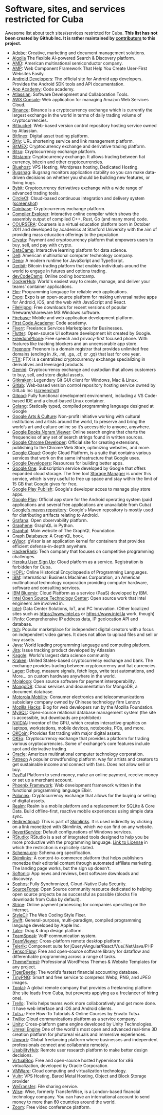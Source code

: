 # Software, sites, and services restricted for Cuba

Awesome list about tech sites/services restricted for Cuba. **This list has not been created by Github Inc. It is rather maintained by [contributors](https://github.com/cuban-opensourcers/cuban-restricted/graphs/contributors) to this project.**

* [Adobe](https://www.adobe.com/): Creative, marketing and document management solutions.
* [Algolia](https://www.algolia.com/) The flexible AI-powered Search & Discovery platform.
* [AMD](https://www.amd.com): American multinational semiconductor company.
* [AMP](https://amp.dev/): Web Component Framework That Help You Create User-First Websites Easily.
* [Android Developers](https://developer.android.com): The official site for Android app developers. Provides the Android SDK tools and API documentation.
* [App Academy](https://www.appacademy.io/): Code academy.
* [Atlassian](https://www.atlassian.com/): Software Development and Collaboration Tools.
* [AWS Console](https://console.aws.amazon.com/): Web application for managing Amazon Web Services Cloud.
* [Binance](https://www.binance.com/): Binance is a cryptocurrency exchange which is currently the largest exchange in the world in terms of daily trading volume of cryptocurrencies.
* [Bitbucket](https://bitbucket.org/): Web-based version control repository hosting service owned by Atlassian.
* [Bitfinex](https://www.bitfinex.com): Digital asset trading platform.
* [Bitly](https://bit.ly/): URL shortening service and link management platform.
* [BitMEX](https://www.bitmex.com/): Cryptocurrency exchange and derivative trading platform.
* [Bitso](https://bitso.com): Cryptocurrency exchange platform.
* [Bitstamp](https://www.bitstamp.net): Cryptocurrency exchange. It allows trading between fiat currency, bitcoin and other cryptocurrencies.
* [Bluehost](https://bluehost.com/): VPS Hosting, Wordpress hosting, Dedicated Hosting.
* [Bugsnag](https://app.bugsnag.com/): Bugsnag monitors application stability so you can make data-driven decisions on whether you should be building new features, or fixing bugs.
* [Bybit](https://www.bybit.com): Cryptocurrency derivatives exchange with a wide range of advanced trading tools.
* [CircleCI](https://circleci.com/): Cloud-based continuous integration and delivery system ([screenshot](CircleCI.md))
* [Coinbase](https://www.coinbase.com): Cryptocurrency exchange platform.
* [Compiler Explorer](https://godbolt.org): Interactive online compiler which shows the assembly output of compiled C++, Rust, Go (and many more) code.
* [COURSERA](https://es.coursera.org): Coursera is a virtual education platform born in October 2011 and developed by academics at Stanford University with the aim of providing mass education offerings to the population. 
* [Crypto](https://crypto.com): Payment and cryptocurrency platform that empowers users to buy, sell, and pay with crypto.
* [DataCamp](https://www.datacamp.com/): Interactive learning platform for data science.
* [Dell](https://dell.com): American multinational computer technology company.
* [Deno](https://deno.land): A modern runtime for JavaScript and TypeScript.
* [Deribit](https://www.deribit.com): Bitcoin trading platform that enables individuals around the world to engage in futures and options trading.
* [devCodeCamp](https://devcodecamp.com/): Online coding bootcamp.
* [DockerHub](https://hub.docker.com): World's easiest way to create, manage, and deliver your teams' container applications.
* [Elm](http://elm-lang.org): Programming language for reliable web applications.
* [Expo](https://expo.io/): Expo is an open-source platform for making universal native apps for Android, iOS, and the web with JavaScript and React.
* [FileHippo](https://www.filehippo.com): Free downloads for recent versions of popular freeware/shareware MS Windows software.
* [Firebase](https://firebase.google.com): Mobile and web application development platform.
* [First Code Academy](https://www.firstcodeacademy.com/): Code academy.
* [Fiverr](https://fiverr.com): Freelance Services Marketplace for Businesses.
* [Flutter](https://flutter.dev): Open-source UI software development kit created by Google.
* [FreedomPhone](https://www.freedomphone.com): Free speech and privacy-first focused phone. With features like tracking blockers and an uncensorable app store.
* [Freenom](https://www.freenom.com/): Freenom is a domain registrar that provides unlimited free domains (ending in .tk, .ml, .ga, .cf, or .gq) that last for one year.
* [FTX](https://ftx.com/): FTX is a centralized cryptocurrency exchange specializing in derivatives and leveraged products.
* [Gemini](https://www.gemini.com): Cryptocurrency exchange and custodian that allows customers to buy, sell, and store digital assets.
* [Gitkraken](https://www.gitkraken.com): Legendary Git GUI client for Windows, Mac & Linux.
* [Gitlab](https://gitlab.com): Web-based version control repository hosting service owned by GitLab Inc ([screenshot](GitLab.md))
* [Gitpod](https://www.gitpod.io/): Fully functional development environment, including a VS Code-based IDE and a cloud-based Linux container.
* [Golang](https://golang.org/): Statically typed, compiled programming language designed at Google
* [Google Arts & Culture](https://artsandculture.google.com/): Non-profit initiative working with cultural institutions and artists around the world, to preserve and bring the world’s art and culture online so it’s accessible to anyone, anywhere.
* [Google Books Ngram Viewer](https://books.google.com/ngrams): Online search engine that charts the frequencies of any set of search strings found in written sources.
* [Google Chrome Developer](https://developer.chrome.com/): Official site for creating extensions, publishing to the Chrome Web Store, optimizing websites, and more.
* [Google Cloud](https://cloud.google.com/): Google Cloud Platform, is a suite that contains various services that work on the same infrastructure that Google uses.
* [Google Developers](https://developers.google.com): Resources for building better apps.
* [Google One](https://one.google.com): Subscription service developed by Google that offers expanded cloud storage. The free tool [Storage Manager](https://one.google.com/storage/management) is under this service, which is very useful to free up space and stay within the limit of 15 GB that Google gives for free.
* [Google Play Publish](https://play.google.com/apps/publish): Google's developer acces to manage play store apps.
* [Google Play](https://play.google.com): Official app store for the Android operating system (paid applications and several free applications are unavailable from Cuba)
* [Google's maven repository](https://dl.google.com/dl/android/maven2/): Google's Maven repository is mostly used for distributing artifacts relating to Android.
* [Grafana](https://grafana.com): Open observability platform.
* [Graphene](http://graphene-python.org): GraphQL in Python.
* [Graphql](https://graphql.org): Main website of The GraphQL Foundation.
* [Graph Databases](https://graphdatabases.com): A GraphQL book.
* [gVisor](https://gvisor.dev/): gVisor is an application kernel for containers that provides efficient defense-in-depth anywhere.
* [HackerRank](https://www.hackerrank.com/): Tech company that focuses on competitive programming challenges.
* [Heroku User Sign Up](https://signup.heroku.com/): Cloud platform as a service. Registration is forbidden for Cuba.
* [HOPL](https://hopl.info): Online Historical Encyclopaedia of Programming Languages.
* [IBM](https://www.ibm.com/): International Business Machines Corporation, an American multinational technology corporation providing computer hardware, software and consulting services.
* [IBM Bluemix](http://bluemix.net/): Cloud Platform as a service (PaaS) developed by IBM.
* [Intel Open Source Technology Center](https://01.org/): Open source work that Intel engineers are involved in.
* [Intel](https://www.intel.com): Data Center Solutions, IoT, and PC Innovation. (Other localized sites such as https://www.intel.es or https://www.intel.la work, though)
* [IPinfo](https://ipinfo.io/): Comprehensive IP address data, IP geolocation API and database.
* [Itch](https://itch.io/): Popular marketplace for independent digital creators with a focus on independent video games. It does not allow to upload files and sell or buy assets.
* [Java](https://www.java.com/download/): World leading programming language and computing platform.
* [Jira](https://jira.atlassian.com/): Issue tracking product developed by Atlassian
* [Kaggle](https://www.kaggle.com/): World's largest data science community
* [Kraken](https://www.kraken.com): United States-based cryptocurrency exchange and bank. The exchange provides trading between cryptocurrency and fiat currencies.
* [Lager](https://www.lagerdata.com/): Debug, measure signals, fetch logs, write test automations, and More... on custom hardware anywhere in the world.
* [Mojaloop](https://mojaloop.io/): Open source software for payment interoperability.
* [MongoDB](https://www.mongodb.com): Cloud services and documentation for MongoDB, a document database.
* [Motorola Mobility](https://www.motorola.com): Consumer electronics and telecommunications subsidiary company owned by Chinese technology firm Lenovo
* [Mozilla Hacks](https://hacks.mozilla.org/): Blog for web developers run by the Mozilla Foundation.
* [MySQL](https://www.mysql.com): Open-source relational database management system (the site is accessible, but downloads are prohibited)
* [NVIDIA](http://www.nvidia.com): Inventor of the GPU, which creates interactive graphics on laptops, workstations, mobile devices, notebooks, PCs, and more.
* [OKCoin](https://www.okcoin.com/): Provides fiat trading with major digital assets.
* [OKEx](https://www.okex.com/): Cryptocurrency exchange that provides a platform for trading various cryptocurrencies. Some of exchange's core features include spot and derivative trading.
* [Oracle](https://oracle.com): American multinational computer technology corporation.
* [Patreon](https://www.patreon.com/) A popular crowdfunding platform: way for artists and creators to get sustainable income and connect with fans. Does not allow sell or buy.
* [PayPal](https://www.paypal.com/) Platform to send money, make an online payment, receive money or set up a merchant account.
* [Phoenix Framework](https://www.phoenixframework.org): Web development framework written in the functional programming language Elixir.
* [Poloniex](https://poloniex.com): Cryptocurrency exchange that allows for the buying or selling of digital assets.
* [Realm](https://realm.io/): Realm is a mobile platform and a replacement for SQLite & Core Data. Build offline-first, reactive mobile experiences using simple data sync.
* [Redirectingat](https://redirectingat.com/): This is part of [Skimlinks](https://skimlinks.com/). It is used indirectly by clicking on a link monetized with Skimlinks, which we can find on any website.
* [RevertService](http://revertservice.com): Default configurations of Windows services.
* [RStudio](https://www.rstudio.com): RStudio is a set of integrated tools designed to help you be more productive with the programming language. [Link to License](https://www.rstudio.com/assets/img/RStudio-EULA-2021-April-20.pdf) in which the restriction is explicitely stated.
* [Schema.org](https://schema.org): Schema.org specification.
* [Skimlinks](https://skimlinks.com): A content-to-commerce platform that helps publishers monetize their editorial content through automated affiliate marketing. The landing page works, but the sign up doesn't.
* [Softonic](https://www.softonic.com): App news and reviews, best software downloads and discovery.
* [Sophos](https://www.sophos.com): Fully Synchronized, Cloud-Native Data Security.
* [SourceForge](https://sourceforge.net): Open Source community resource dedicated to helping open source projects be as successful as possible (blocks file downloads from Cuba by default).
* [Stripe](http://stripe.org/): Online payment processing for companies operating on the Internet.
* [StyleCI](https://styleci.io/): The Web Coding Style Fixer.
* [Swift](http://swift.org/): General-purpose, multi-paradigm, compiled programming language developed by Apple Inc.
* [Taler](https://www.taler.app/): Drag & drop design platform.
* [TeamSpeak](https://www.teamspeak.com/): VoIP communication system.
* [TeamViewer](https://www.teamviewer.com/): Cross-platform remote desktop platform.
* [Telerik](https://www.telerik.com/): Component suite for jQuery/Angular/React/Vue/.Net/Java/PHP
* [TensorFlow](https://www.tensorflow.org/): Free and open-source software library for dataflow and differentiable programming across a range of tasks.
* [ThemeForest](https://themeforest.net/): Professional WordPress Themes & Website Templates for any project.
* [TigerBeetle](https://www.tigerbeetle.com): The world’s fastest financial accounting database.
* [TinyPNG](https://tinypng.com/): Smart and free service to compress Webp, PNG, and JPEG images.
* [Toptal](https://www.toptal.com/): A global remote company that provides a freelancing platform (the site loads from Cuba, but prevents applying as a freelancer of hiring one).
* [Trello](https://trello.com): Trello helps teams work more collaboratively and get more done. It have  web interface and iOS and Android clients.
* [Tuts+](https://tutsplus.com): Free How-To Tutorials & Online Courses by Envato Tuts+
* [Twilio](http://twilio.com/): Cloud communications platform as a service company.
* [Unity](https://unity.com): Cross-platform game engine developed by Unity Technologies.
* [Unreal Engine](https://www.unrealengine.com/) One of the world's most open and advanced real-time 3D creation platform for photoreal visuals and immersive experiences.
* [Upwork](https://www.upwork.com): Global freelancing platform where businesses and independent professionals connect and collaborate remotely.
* [UsabilityHub](https://usabilityhub.com/): Remote user research platform to make better design decisions.
* [VirtualBox](https://www.virtualbox.org): Free and open-source hosted hypervisor for x86 virtualization, developed by Oracle Corporation.
* [VMWare](https://www.vmware.com): Cloud computing and virtualization technology.
* [Vultr](https://www.vultr.com/): VPS Hosting, Bared Metal Hosting, Object and Block Storage provider
* [WeTransfer](https://www.wetransfer.com/): File sharing service.
* [Wise](https://www.wise.com/): Wise, formerly TransferWise, is a London-based financial technology company. You can have an international account to send money to more than 60 countries around the world. 
* [Zoom](https://www.zoom.us/): Free video conference platform.
